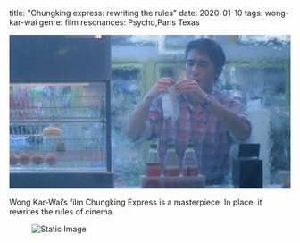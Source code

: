 title: "Chungking express: rewriting the rules"
date: 2020-01-10
tags: wong-kar-wai
genre: film
resonances: Psycho,Paris Texas

![chungking-express](/static/img/post-images/chungking-express/chungking-express.jpg)

Wong Kar-Wai’s film Chungking Express is a masterpiece. In place, it rewrites the rules of cinema.

<figure>
  <img src="{{ url_for('static', filename='img/post-images/chungking-express/chungking-express-still.jpg')}}" alt="Static Image" data-alt="{{ url_for('static', filename='img/post-images/chungking-express/chungking-express.gif')}}">
</figure>

